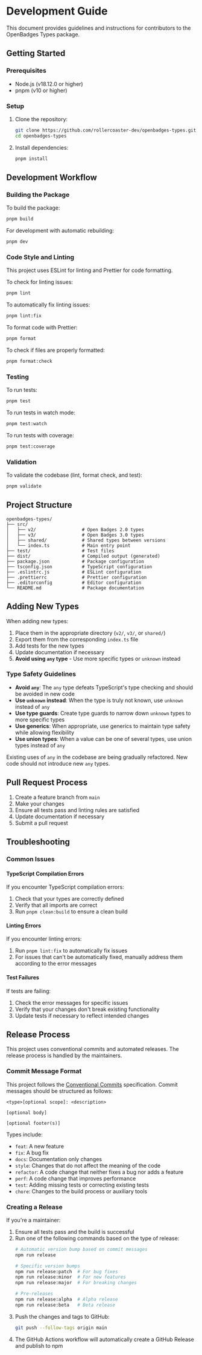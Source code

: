 # Development Guide

This document provides guidelines and instructions for contributors to the OpenBadges Types package.

## Getting Started

### Prerequisites

- Node.js (v18.12.0 or higher)
- pnpm (v10 or higher)

### Setup

1. Clone the repository:
   ```bash
   git clone https://github.com/rollercoaster-dev/openbadges-types.git
   cd openbadges-types
   ```

2. Install dependencies:
   ```bash
   pnpm install
   ```

## Development Workflow

### Building the Package

To build the package:

```bash
pnpm build
```

For development with automatic rebuilding:

```bash
pnpm dev
```

### Code Style and Linting

This project uses ESLint for linting and Prettier for code formatting.

To check for linting issues:

```bash
pnpm lint
```

To automatically fix linting issues:

```bash
pnpm lint:fix
```

To format code with Prettier:

```bash
pnpm format
```

To check if files are properly formatted:

```bash
pnpm format:check
```

### Testing

To run tests:

```bash
pnpm test
```

To run tests in watch mode:

```bash
pnpm test:watch
```

To run tests with coverage:

```bash
pnpm test:coverage
```

### Validation

To validate the codebase (lint, format check, and test):

```bash
pnpm validate
```

## Project Structure

```
openbadges-types/
├── src/
│   ├── v2/                 # Open Badges 2.0 types
│   ├── v3/                 # Open Badges 3.0 types
│   ├── shared/             # Shared types between versions
│   └── index.ts            # Main entry point
├── test/                   # Test files
├── dist/                   # Compiled output (generated)
├── package.json            # Package configuration
├── tsconfig.json           # TypeScript configuration
├── .eslintrc.js            # ESLint configuration
├── .prettierrc             # Prettier configuration
├── .editorconfig           # Editor configuration
└── README.md               # Package documentation
```

## Adding New Types

When adding new types:

1. Place them in the appropriate directory (`v2/`, `v3/`, or `shared/`)
2. Export them from the corresponding `index.ts` file
3. Add tests for the new types
4. Update documentation if necessary
5. **Avoid using `any` type** - Use more specific types or `unknown` instead

### Type Safety Guidelines

- **Avoid `any`**: The `any` type defeats TypeScript's type checking and should be avoided in new code
- **Use `unknown` instead**: When the type is truly not known, use `unknown` instead of `any`
- **Use type guards**: Create type guards to narrow down `unknown` types to more specific types
- **Use generics**: When appropriate, use generics to maintain type safety while allowing flexibility
- **Use union types**: When a value can be one of several types, use union types instead of `any`

Existing uses of `any` in the codebase are being gradually refactored. New code should not introduce new `any` types.

## Pull Request Process

1. Create a feature branch from `main`
2. Make your changes
3. Ensure all tests pass and linting rules are satisfied
4. Update documentation if necessary
5. Submit a pull request

## Troubleshooting

### Common Issues

#### TypeScript Compilation Errors

If you encounter TypeScript compilation errors:

1. Check that your types are correctly defined
2. Verify that all imports are correct
3. Run `pnpm clean:build` to ensure a clean build

#### Linting Errors

If you encounter linting errors:

1. Run `pnpm lint:fix` to automatically fix issues
2. For issues that can't be automatically fixed, manually address them according to the error messages

#### Test Failures

If tests are failing:

1. Check the error messages for specific issues
2. Verify that your changes don't break existing functionality
3. Update tests if necessary to reflect intended changes

## Release Process

This project uses conventional commits and automated releases. The release process is handled by the maintainers.

### Commit Message Format

This project follows the [Conventional Commits](https://www.conventionalcommits.org/) specification. Commit messages should be structured as follows:

```
<type>[optional scope]: <description>

[optional body]

[optional footer(s)]
```

Types include:
- `feat`: A new feature
- `fix`: A bug fix
- `docs`: Documentation only changes
- `style`: Changes that do not affect the meaning of the code
- `refactor`: A code change that neither fixes a bug nor adds a feature
- `perf`: A code change that improves performance
- `test`: Adding missing tests or correcting existing tests
- `chore`: Changes to the build process or auxiliary tools

### Creating a Release

If you're a maintainer:

1. Ensure all tests pass and the build is successful
2. Run one of the following commands based on the type of release:
   ```bash
   # Automatic version bump based on commit messages
   npm run release

   # Specific version bumps
   npm run release:patch  # For bug fixes
   npm run release:minor  # For new features
   npm run release:major  # For breaking changes

   # Pre-releases
   npm run release:alpha  # Alpha release
   npm run release:beta   # Beta release
   ```
3. Push the changes and tags to GitHub:
   ```bash
   git push --follow-tags origin main
   ```
4. The GitHub Actions workflow will automatically create a GitHub Release and publish to npm
